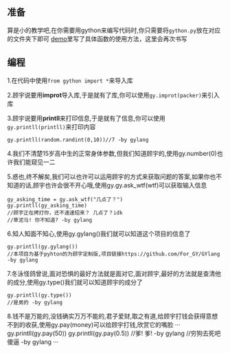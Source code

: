 ## 准备
算是小的教学吧,在你需要用gython来编写代码时,你只需要将```gython.py```放在对应的文件夹下即可
[demo](demo.py)里写了具体函数的使用方法，这里会再次书写

## 编程
1.在代码中使用```from gython import *```来导入库

2.顾宇说要用**improt**导入库,于是就有了库,你可以使用```gy.improt(packer)```来引入库


3.顾宇说要用**printll**来打印信息,于是就有了信息,你可以使用```gy.printll(printll)```来打印内容
```
gy.printll(random.randint(0,10))//7 -by gylang
```


4.我们不清楚15岁高中生的正常身体参数,但我们知道顾宇的,使用gy.number(0)也许我们能窥见一二


5.惑也,终不解矣,我们可以也许可以运用顾宇的方式来获取问题的答案,如果你也不知道的话,顾宇也许会很不开心哦,使用gy.gy.ask_wtf(wtf)可以获取输入信息
```
gy_asking_time = gy.ask_wtf("几点了？")
gy.printll(gy_asking_time)
//顾宇正在拷打你，还不速速招来？ 几点了？idk
//草泥马! 你不知道? -by gylang
```


6.知人知面不知心,使用gy.gylang()我们就可以知道这个项目的信息了
```
gy.printll(gy.gylang())
//本项目为基于pyhton的为顾宇定制版,项目链接https://github.com/For_GY/GYlang -by gylang
```


7.冬泳怪鸽曾说,面对恐惧的最好方法就是面对它,面对顾宇,最好的方法就是查清他的成分,使用gy.type()我们就可以知道顾宇的成分了
```
gy.printll(gy.type())
//是男的 -by gylang
```


8.钱不是万能的,没钱确实万万不能的,君子爱财,取之有道,给顾宇打钱会获得意想不到的收获,使用gy.pay(money)可以给顾宇打钱,欣赏它的嘴脸
···
gy.printll(gy.pay(50))
gy.printll(gy.pay(0.5))
//爹! 爹! -by gylang
//穷狗去死吧傻逼 -by gylang
···
